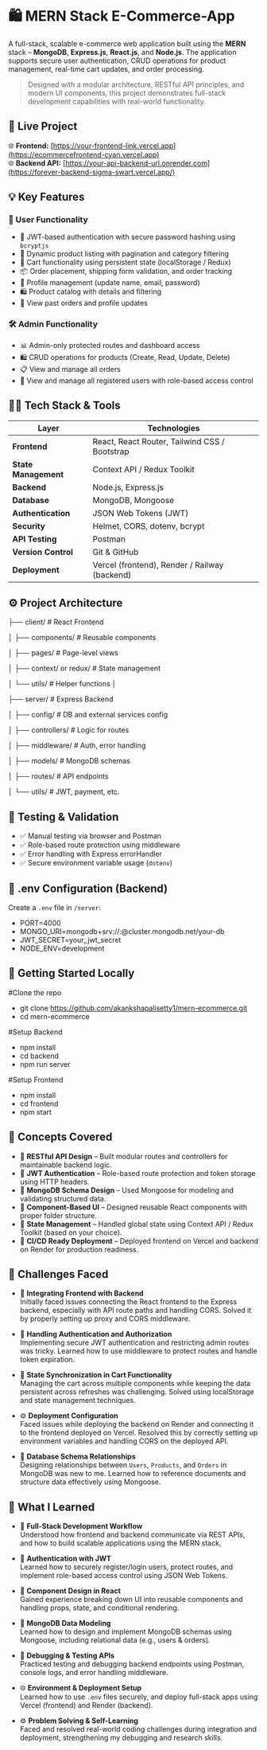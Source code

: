 # 🛍️ MERN Stack E-Commerce-App

A full-stack, scalable e-commerce web application built using the **MERN** stack – **MongoDB**, **Express.js**, **React.js**, and **Node.js**. The application supports secure user authentication, CRUD operations for product management, real-time cart updates, and order processing.

> Designed with a modular architecture, RESTful API principles, and modern UI components, this project demonstrates full-stack development capabilities with real-world functionality.

## 🔗 Live Project

🌐 **Frontend:** [https://your-frontend-link.vercel.app](https://ecommercefrontend-cyan.vercel.app)  
🌐 **Backend API:** [https://your-api-backend-url.onrender.com](https://forever-backend-sigma-swart.vercel.app/)


## 💡 Key Features

### 👥 User Functionality
- 🔐 JWT-based authentication with secure password hashing using `bcryptjs`
- 🛒 Dynamic product listing with pagination and category filtering
- 🧺 Cart functionality using persistent state (localStorage / Redux)
- 📦 Order placement, shipping form validation, and order tracking
- 👤 Profile management (update name, email, password)
- 🛍️ Product catalog with details and filtering
- 📜 View past orders and profile updates


### 🛠️ Admin Functionality
- 📊 Admin-only protected routes and dashboard access
- 🛍️ CRUD operations for products (Create, Read, Update, Delete)
- 📋 View and manage all orders
- 👥 View and manage all registered users with role-based access control

## 🧑‍💻 Tech Stack & Tools

| Layer       | Technologies |
|-------------|--------------|
| **Frontend** | React, React Router, Tailwind CSS / Bootstrap |
| **State Management** | Context API / Redux Toolkit |
| **Backend** | Node.js, Express.js |
| **Database** | MongoDB, Mongoose |
| **Authentication** | JSON Web Tokens (JWT) |
| **Security** | Helmet, CORS, dotenv, bcrypt |
| **API Testing** | Postman |
| **Version Control** | Git & GitHub |
| **Deployment** | Vercel (frontend), Render / Railway (backend) |

## ⚙️ Project Architecture

├── client/ # React Frontend

│ ├── components/ # Reusable components

│ ├── pages/ # Page-level views

│ ├── context/ or redux/ # State management

│ └── utils/ # Helper functions
│

├── server/ # Express Backend

│ ├── config/ # DB and external services config

│ ├── controllers/ # Logic for routes

│ ├── middleware/ # Auth, error handling

│ ├── models/ # MongoDB schemas

│ ├── routes/ # API endpoints

│ └── utils/ # JWT, payment, etc.

## 🧪 Testing & Validation

- ✅ Manual testing via browser and Postman
- ✅ Role-based route protection using middleware
- ✅ Error handling with Express errorHandler
- ✅ Secure environment variable usage (`dotenv`)

## 🔐 .env Configuration (Backend)
Create a `.env` file in `/server`:

- PORT=4000
- MONGO_URI=mongodb+srv://<username>:<password>@cluster.mongodb.net/your-db
- JWT_SECRET=your_jwt_secret
- NODE_ENV=development

## 🚀 Getting Started Locally

#Clone the repo
- git clone https://github.com/akankshapalisetty1/mern-ecommerce.git
- cd mern-ecommerce

#Setup Backend
- npm install
- cd backend
- npm run server

#Setup Frontend
- npm install
- cd frontend
- npm start

## 🧠 Concepts Covered

- 🔁 **RESTful API Design** – Built modular routes and controllers for maintainable backend logic.
- 🔐 **JWT Authentication** – Role-based route protection and token storage using HTTP headers.
- 🧱 **MongoDB Schema Design** – Used Mongoose for modeling and validating structured data.
- 🧩 **Component-Based UI** – Designed reusable React components with proper folder structure.
- 🔄 **State Management** – Handled global state using Context API / Redux Toolkit (based on your choice).
- 🧰 **CI/CD Ready Deployment** – Deployed frontend on Vercel and backend on Render for production readiness.

## 🚧 Challenges Faced

- 🧩 **Integrating Frontend with Backend**  
  Initially faced issues connecting the React frontend to the Express backend, especially with API route paths and handling CORS. Solved it by properly setting up proxy and CORS middleware.

- 🔐 **Handling Authentication and Authorization**  
  Implementing secure JWT authentication and restricting admin routes was tricky. Learned how to use middleware to protect routes and handle token expiration.

- 🔄 **State Synchronization in Cart Functionality**  
  Managing the cart across multiple components while keeping the data persistent across refreshes was challenging. Solved using localStorage and state management techniques.

- ⚙️ **Deployment Configuration**  
  Faced issues while deploying the backend on Render and connecting it to the frontend deployed on Vercel. Resolved this by correctly setting up environment variables and handling CORS on the deployed API.

- 🧱 **Database Schema Relationships**  
  Designing relationships between `Users`, `Products`, and `Orders` in MongoDB was new to me. Learned how to reference documents and structure data effectively using Mongoose.

## 📘 What I Learned

- 🔧 **Full-Stack Development Workflow**  
  Understood how frontend and backend communicate via REST APIs, and how to build scalable applications using the MERN stack.

- 🔐 **Authentication with JWT**  
  Learned how to securely register/login users, protect routes, and implement role-based access control using JSON Web Tokens.

- 🧩 **Component Design in React**  
  Gained experience breaking down UI into reusable components and handling props, state, and conditional rendering.

- 🧱 **MongoDB Data Modeling**  
  Learned how to design and implement MongoDB schemas using Mongoose, including relational data (e.g., users & orders).

- 🧪 **Debugging & Testing APIs**  
  Practiced testing and debugging backend endpoints using Postman, console logs, and error handling middleware.

- 🌐 **Environment & Deployment Setup**  
  Learned how to use `.env` files securely, and deploy full-stack apps using Vercel (frontend) and Render (backend).

- ⚙️ **Problem Solving & Self-Learning**  
  Faced and resolved real-world coding challenges during integration and deployment, strengthening my debugging and research skills.

